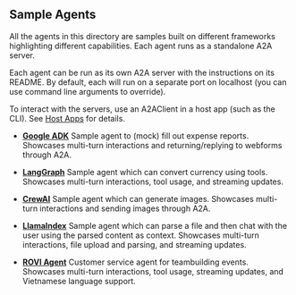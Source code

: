 ## Sample Agents

All the agents in this directory are samples built on different frameworks highlighting different capabilities. Each agent runs as a standalone A2A server.

Each agent can be run as its own A2A server with the instructions on its README. By default, each will run on a separate port on localhost (you can use command line arguments to override).

To interact with the servers, use an A2AClient in a host app (such as the CLI). See [Host Apps](/samples/python/hosts/README.md) for details.

* [**Google ADK**](/samples/python/agents/google_adk/README.md)
Sample agent to (mock) fill out expense reports. Showcases multi-turn interactions and returning/replying to webforms through A2A.

* [**LangGraph**](/samples/python/agents/langgraph/README.md)
Sample agent which can convert currency using tools. Showcases multi-turn interactions, tool usage, and streaming updates.

* [**CrewAI**](/samples/python/agents/crewai/README.md)
Sample agent which can generate images. Showcases multi-turn interactions and sending images through A2A.

* [**LlamaIndex**](/samples/python/agents/llama_index_file_chat/README.md)
Sample agent which can parse a file and then chat with the user using the parsed content as context. Showcases multi-turn interactions, file upload and parsing, and streaming updates.

* [**ROVI Agent**](/samples/python/agents/rovi_agent/README.md)
Customer service agent for teambuilding events. Showcases multi-turn interactions, tool usage, streaming updates, and Vietnamese language support.
